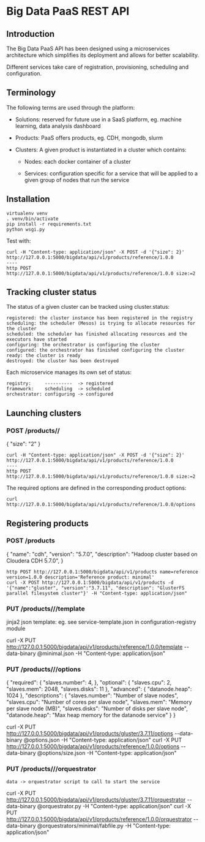 Big Data PaaS REST API
======================

Introduction
------------
The Big Data PaaS API has been designed using a microservices architecture which simplifies its deployment and allows for better scalability.

Different services take care of registration, provisioning, scheduling and configuration.

Terminology
-----------
The following terms are used through the platform:

- Solutions: reserved for future use in a SaaS platform,
             eg. machine learning, data analysis dashboard

- Products: PaaS offers products,
            eg. CDH, mongodb, slurm

- Clusters: A given product is instantiated in a cluster which contains:

    - Nodes: each docker container of a cluster

    - Services: configuration specific for a service that will be applied
                to a given group of nodes that run the service


Installation
------------

    virtualenv venv
    . venv/bin/activate
    pip install -r requirements.txt
    python wsgi.py


Test with:

```
curl -H "Content-type: application/json" -X POST -d '{"size": 2}' http://127.0.0.1:5000/bigdata/api/v1/products/reference/1.0.0
----
http POST http://127.0.0.1:5000/bigdata/api/v1/products/reference/1.0.0 size:=2
```

Tracking cluster status
-----------------------
The status of a given cluster can be tracked using cluster.status:


    registered: the cluster instance has been registered in the registry
    scheduling: the scheduler (Mesos) is trying to allocate resources for the cluster
    scheduled: the scheduler has finished allocating resources and the executors have started
    configuring: the orchestrator is configuring the cluster
    configured: the orchestrator has finished configuring the cluster
    ready: the cluster is ready
    destroyed: the cluster has been destroyed

Each microservice manages its own set of status:

    registry:     ----------  -> registered
    framework:    scheduling  -> scheduled
    orchestrator: configuring -> configured

Launching clusters
------------------

### POST /products/<name>/<version>
  {
    "size": "2"
  }

```
curl -H "Content-type: application/json" -X POST -d '{"size": 2}' http://127.0.0.1:5000/bigdata/api/v1/products/reference/1.0.0
----
http POST http://127.0.0.1:5000/bigdata/api/v1/products/reference/1.0.0 size:=2
```

The required options are defined in the corresponding product options:

    curl http://127.0.0.1:5000/bigdata/api/v1/products/reference/1.0.0/options

Registering products
--------------------
### POST /products

  {
    "name": "cdh",
    "version": "5.7.0",
    "description": "Hadoop cluster based on Cloudera CDH 5.7.0",
  }

```
http POST http://127.0.0.1:5000/bigdata/api/v1/products name=reference version=1.0.0 description='Reference product: minimal'
curl -X POST http://127.0.0.1:5000/bigdata/api/v1/products -d '{"name":"gluster", "version":"3.7.11", "description": "GlusterFS parallel filesystem cluster"}' -H "Content-type: application/json"
```


### PUT /products/<name>/<version>/template

  jinja2 json template: eg. see service-template.json in configuration-registry module

curl -X PUT http://127.0.0.1:5000/bigdata/api/v1/products/reference/1.0.0/template --data-binary @minimal.json -H "Content-type: application/json"

### PUT /products/<name>/<version>/options

  {
    "required": {
        "slaves.number": 4,
    },
    "optional": {
        "slaves.cpu": 2,
        "slaves.mem": 2048,
        "slaves.disks": 11
    },
    "advanced": {
        "datanode.heap": 1024
    },
    "descriptions": {
        "slaves.number": "Number of slave nodes",
        "slaves.cpu": "Number of cores per slave node",
        "slaves.mem": "Memory per slave node (MB)",
        "slaves.disks": "Number of disks per slave node",
        "datanode.heap": "Max heap memory for the datanode service"
    }
  }

curl -X PUT http://127.0.0.1:5000/bigdata/api/v1/products/gluster/3.7.11/options --data-binary @options.json -H "Content-type: application/json"
curl -X PUT http://127.0.0.1:5000/bigdata/api/v1/products/reference/1.0.0/options --data-binary @options/size.json -H "Content-type: application/json"

### PUT /products/<name>/<version>/orquestrator

    data -> orquestrator script to call to start the service

curl -X PUT http://127.0.0.1:5000/bigdata/api/v1/products/gluster/3.7.11/orquestrator --data-binary @orquestrator.py -H "Content-type: application/json"
curl -X PUT http://127.0.0.1:5000/bigdata/api/v1/products/reference/1.0.0/orquestrator --data-binary @orquestrators/minimal/fabfile.py -H "Content-type: application/json"
